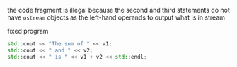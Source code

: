 the code fragment is illegal because the second and third statements do not have `ostream` objects as the left-hand operands to output what is in stream

fixed program
```cpp
std::cout << "The sum of " << v1;
std::cout << " and " << v2;
std::cout << " is " << v1 + v2 << std::endl;
```
